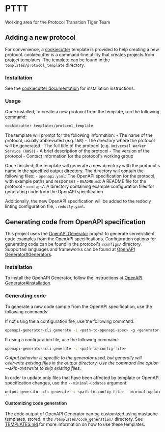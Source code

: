 # PTTT
Working area for the Protocol Transition Tiger Team

## Adding a new protocol

For convenience, a [cookiecutter](https://cookiecutter.readthedocs.io/en/latest/README.html) template is provided to help creating a new protocol. cookiecutter is a command-line utility that creates projects from project templates. The template can be found in the `templates/protocol_template` directory.

### Installation

See the [cookiecutter documentation](https://cookiecutter.readthedocs.io/en/latest/README.html) for installation instructions.

### Usage

Once installed, to create a new protocol from the template, run the following command:

```bash
cookiecutter templates/protocol_template
```

The template will prompt for the following information:
    - The name of the protocol, usually abbreviated (e.g. `UWS`)
    - The directory where the protocol will be generated
    - The full title of the protocol (e.g. `Universal Worker Service (UWS)`)
    - A brief description of the protocol
    - The version of the protocol
    - Contact information for the protocol's working group

Once finished, the template will generate a new directory with the protocol's name in the specified output directory. The directory will contain the following files:
    - `openapi.yaml`: The OpenAPI specification for the protocol, with example paths and responses
    - `README.md`: A README file for the protocol
    - `configs/`: A directory containing example configuration files for generating code from the OpenAPI specification

Additionally, the new OpenAPI specification will be added to the redocly linting configuration file, `.redocly.yaml`.

## Generating code from OpenAPI specification

This project uses the [OpenAPI Generator](https://openapi-generator.tech/) project to generate server/client code examples from the OpenAPI specifications. Configuration options for generating code can be found in the protocol's `/configs/` directory. Supported languages and frameworks can be found at [OpenAPI Generator#Generators](https://openapi-generator.tech/docs/generators).

### Installation

To install the OpenAPI Generator, follow the instructions at [OpenAPI Generator#Installation](https://openapi-generator.tech/docs/installation).

### Generating code

To generate a new code sample from the OpenAPI specification, use the following commands:

If not using the a configuration file, use the following command:
```bash
openapi-generator-cli generate -i <path-to-openapi-spec> -g <generator-name> -o <output-directory>
```

If using a configuration file, use the following command:
```bash
openapi-generator-cli generate -c <path-to-config-file>
```

*Output behavior is specific to the generator used, but generally will overwrite existing files in the output directory.
Use the command line option --skip-overwrite to skip existing files.*

In order to update only files that have been affected by template or OpenAPI specification changes, use the `--minimal-updates` argument:
```bash
output-generator-cli generate -c <path-to-config-file> --minimal-updates
```

#### Customizing code generation

The code output of OpenAPI Generator can be customized using mustache templates, stored in the `/templates/code_generation/` directory. See [TEMPLATES.md](/templates/TEMPLATES.md) for more information on how to use these templates.

